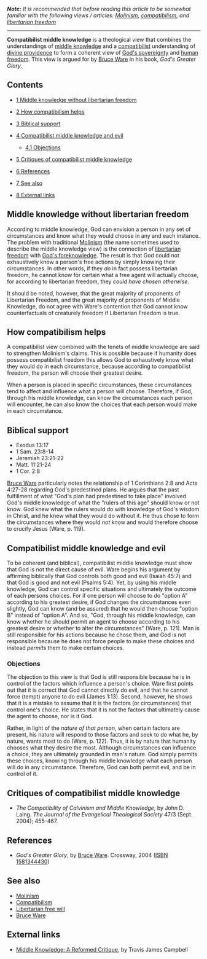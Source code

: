***Note:***
*It is recommended that before reading this article to be somewhat familiar with the following views / articles: [Molinism](Molinism "Molinism"), [compatibilism](Compatibilism "Compatibilism"), and [libertarian freedom](Libertarian_freedom "Libertarian freedom")*


* * * * *

**Compatibilist middle knowledge** is a theological view that
combines the understandings of
[middle knowledge](Middle_knowledge "Middle knowledge") and a
[compatibilist](Compatibilism "Compatibilism") understanding of
[divine providence](Providence_of_God "Providence of God") to form
a coherent view of
[God's sovereignty](Sovereignty_of_God "Sovereignty of God") and
[human freedom](Free_will "Free will"). This view is argued for by
[Bruce Ware](Bruce_Ware "Bruce Ware") in his book,
*God's Greater Glory*.

## Contents

-   [1 Middle knowledge without libertarian freedom](#Middle_knowledge_without_libertarian_freedom)
-   [2 How compatibilism helps](#How_compatibilism_helps)
-   [3 Biblical support](#Biblical_support)
-   [4 Compatibilist middle knowledge and evil](#Compatibilist_middle_knowledge_and_evil)
    -   [4.1 Objections](#Objections)

-   [5 Critiques of compatibilist middle knowledge](#Critiques_of_compatibilist_middle_knowledge)
-   [6 References](#References)
-   [7 See also](#See_also)
-   [8 External links](#External_links)

## Middle knowledge without libertarian freedom

According to middle knowledge, God can envision a person in any set
of circumstances and know what they would choose in any and each
instance. The problem with traditional
[Molinism](Molinism "Molinism") (the name sometimes used to
describe the middle knowledge view) is the connection of
[libertarian freedom](Libertarian_freedom "Libertarian freedom")
with
[God's foreknowledge](Foreknowledge_of_God "Foreknowledge of God").
The result is that God could not exhaustively know a person's free
actions by simply knowing their circumstances. In other words, if
they *do* in fact possess libertarian freedom, he cannot know for
certain what a free agent will actually choose, for according to
libertarian freedom, they *could have chosen otherwise*.

It should be noted, however, that the great majority of proponents
of Libertarian Freedom, and the great majority of proponents of
Middle Knowledge, do not agree with Ware's contention that God
cannot know counterfactuals of creaturely freedom if Libertarian
Freedom is true.

## How compatibilism helps

A compatibilist view combined with the tenets of middle knowledge
are said to strengthen Molinism's claims. This is possible because
if humanity does possess compatibilist freedom this allows God to
exhaustively know what they would do in each circumstance, because
according to compatibilist freedom, the person will choose their
greatest desire.

When a person is placed in specific circumstances, these
circumstances tend to affect and influence what a person will
choose. Therefore, if God, through his middle knowledge, can know
the circumstances each person will encounter, he can also know the
choices that each person would make in each circumstance.

## Biblical support

-   Exodus 13:17
-   1 Sam. 23:8-14
-   Jeremiah 23:21-22
-   Matt. 11:21-24
-   1 Cor. 2:8

[Bruce Ware](Bruce_Ware "Bruce Ware") particularly notes the
relationship of 1 Corinthians 2:8 and Acts 4:27-28 regarding God's
predestined plans. He argues that the past fulfillment of what
"God's plan had predestined to take place" involved God's middle
knowledge of what the "rulers of this age" should know or not know.
God knew what the rulers would do with knowledge of God's wisdom in
Christ, and he knew what they would do without it. He thus chose to
form the circumstances where they would *not* know and would
therefore choose to crucify Jesus (Ware, p. 119).

## Compatibilist middle knowledge and evil

To be coherent (and biblical), compatibilist middle knowledge must
show that God is not the direct cause of evil. Ware begins his
argument by affirming biblically that God controls both good and
evil (Isaiah 45:7) and that God is good and not evil (Psalms 5:4).
Yet, by using his middle knowledge, God can control specific
situations and ultimately the outcome of each persons choices. For
if one person will choose to do "option A" according to his
greatest desire, if God changes the circumstances even slightly,
God can know (and be assured) that he would then choose "option B"
instead of "option A". And so, "God, through his middle knowledge,
can know whether he should permit an agent to choose according to
his greatest desire or whether to alter the circumstances" (Ware,
p. 121). Man is still responsible for his actions because he chose
them, and God is not responsible because he does not force people
to make these choices and instead *permits* them to make certain
choices.

### Objections

The objection to this view is that God is still responsible because
he is in control of the factors which influence a person's choice.
Ware first points out that it is correct that God cannot directly
do evil, and that he cannot force (tempt) anyone to do evil (James
1:13). Second, however, he shows that it is a mistake to assume
that it is the factors (or circumstances) that control one's
choice. He states that it is not the factors that ultimately cause
the agent to choose, nor is it God.

Rather, in light of the *nature of that person*, when certain
factors are present, his nature will respond to those factors and
seek to do what he, by nature, wants most to do (Ware, p. 122).
Thus, it is by nature that humanity chooses what they desire the
most. Although circumstances can influence a choice, they are
ultimately grounded in man's nature. God simply permits these
choices, knowing through his middle knowledge what each person will
do in any circumstance. Therefore, God can both permit evil, and be
in control of it.

## Critiques of compatibilist middle knowledge

-   *The Compatibility of Calvinism and Middle Knowledge*, by John
    D. Laing. *The Journal of the Evangelical Theological Society* 47/3
    (Sept. 2004); 455-467.

## References

-   *God's Greater Glory*, by
    [Bruce Ware](Bruce_Ware "Bruce Ware"). Crossway, 2004
    ([ISBN 1581344430](http://www.theopedia.com/Special:BookSources/1581344430))

## See also

-   [Molinism](Molinism "Molinism")
-   [Compatibilism](Compatibilism "Compatibilism")
-   [Libertarian free will](Libertarian_free_will "Libertarian free will")
-   [Bruce Ware](Bruce_Ware "Bruce Ware")

## External links

-   [Middle Knowledge: A Reformed Critique](http://monergism.com/thethreshold/articles/onsite/Middle_Knowledge.pdf),
    by Travis James Campbell



